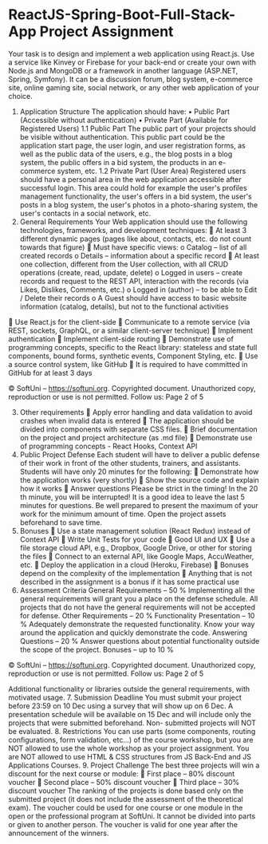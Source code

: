 # ReactJS-Spring-Boot-Full-Stack-App Project Assignment

Your task is to design and implement a web application using React.js. Use a service like Kinvey or Firebase for your
back-end or create your own with Node.js and MongoDB or a framework in another language (ASP.NET, Spring,
Symfony). It can be a discussion forum, blog system, e-commerce site, online gaming site, social network, or any
other web application of your choice.
1. Application Structure
The application should have:
• Public Part (Accessible without authentication)
• Private Part (Available for Registered Users)
1.1 Public Part
The public part of your projects should be visible without authentication. This public part could be the application
start page, the user login, and user registration forms, as well as the public data of the users, e.g., the blog posts in a
blog system, the public offers in a bid system, the products in an e-commerce system, etc.
1.2 Private Part (User Area)
Registered users should have a personal area in the web application accessible after successful login. This area
could hold for example the user&#39;s profiles management functionality, the user&#39;s offers in a bid system, the user&#39;s
posts in a blog system, the user&#39;s photos in a photo-sharing system, the user&#39;s contacts in a social network, etc.
2. General Requirements
Your Web application should use the following technologies, frameworks, and development techniques:
 At least 3 different dynamic pages (pages like about, contacts, etc. do not count towards that figure)
 Must have specific views:
o Catalog – list of all created records
o Details – information about a specific record
 At least one collection, different from the User collection, with all CRUD operations (create, read, update,
delete)
o Logged in users – create records and request to the REST API, interaction with the records (via
Likes, Dislikes, Comments, etc.)
o Logged in (author) – to be able to Edit / Delete their records
o A Guest should have access to basic website information (catalog, details), but not to the functional
activities

 Use React.js for the client-side
 Communicate to a remote service (via REST, sockets, GraphQL, or a similar client-server technique)
 Implement authentication
 Implement client-side routing
 Demonstrate use of programming concepts, specific to the React library: stateless and state full
components, bound forms, synthetic events, Component Styling, etc.
 Use a source control system, like GitHub
 It is required to have committed in GitHub for at least 3 days

© SoftUni – https://softuni.org. Copyrighted document. Unauthorized copy, reproduction or use is not permitted.
Follow us: Page 2 of 5

3. Other requirements
 Apply error handling and data validation to avoid crashes when invalid data is entered
 The application should be divided into components with separate CSS files.
 Brief documentation on the project and project architecture (as .md file)
 Demonstrate use of programming concepts - React Hooks, Context API
4. Public Project Defense
Each student will have to deliver a public defense of their work in front of the other students, trainers, and
assistants. Students will have only 20 minutes for the following:
 Demonstrate how the application works (very shortly)
 Show the source code and explain how it works
 Answer questions
Please be strict in the timing! In the 20 th minute, you will be interrupted! It is a good idea to leave the last 5
minutes for questions.
Be well prepared to present the maximum of your work for the minimum amount of time. Open the project assets
beforehand to save time.
5. Bonuses
 Use a state management solution (React Redux) instead of Context API
 Write Unit Tests for your code
 Good UI and UX
 Use a file storage cloud API, e.g., Dropbox, Google Drive, or other for storing the files
 Connect to an external API, like Google Maps, AccuWeather, etc.
 Deploy the application in a cloud (Heroku, Firebase)
 Bonuses depend on the complexity of the implementation
 Anything that is not described in the assignment is a bonus if it has some practical use
6. Assessment Criteria
General Requirements – 50 %
Implementing all the general requirements will grant you a place on the defense schedule. All projects that do not
have the general requirements will not be accepted for defense.
Other Requirements – 20 %
Functionality Presentation – 10 %
Adequately demonstrate the requested functionality. Know your way around the application and quickly
demonstrate the code.
Answering Questions – 20 %
Answer questions about potential functionality outside the scope of the project.
Bonuses – up to 10 %

© SoftUni – https://softuni.org. Copyrighted document. Unauthorized copy, reproduction or use is not permitted.
Follow us: Page 2 of 5

Additional functionality or libraries outside the general requirements, with motivated usage.
7. Submission Deadline
You must submit your project before 23:59 on 10 Dec using a survey that will show up on 6 Dec. A presentation
schedule will be available on 15 Dec and will include only the projects that were submitted beforehand. Non-
submitted projects will NOT be evaluated.
8. Restrictions
You can use parts (some components, routing configurations, form validation, etc...) of the course workshop, but
you are NOT allowed to use the whole workshop as your project assignment. You are NOT allowed to use HTML &amp;
CSS structures from JS Back-End and JS Applications Courses.
9. Project Challenge
The best three projects will win a discount for the next course or module:
 First place – 80% discount voucher
 Second place – 50% discount voucher
 Third place – 30% discount voucher
The ranking of the projects is done based only on the submitted project (it does not include the assessment of the
theoretical exam). The voucher could be used for one course or one module in the open or the professional
program at SoftUni. It cannot be divided into parts or given to another person. The voucher is valid for one year
after the announcement of the winners.
